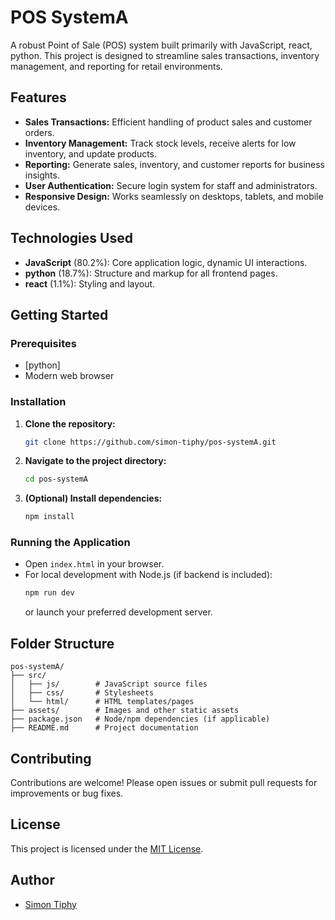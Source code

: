 # POS SystemA

A robust Point of Sale (POS) system built primarily with JavaScript, react, python. This project is designed to streamline sales transactions, inventory management, and reporting for retail environments.

## Features

- **Sales Transactions:** Efficient handling of product sales and customer orders.
- **Inventory Management:** Track stock levels, receive alerts for low inventory, and update products.
- **Reporting:** Generate sales, inventory, and customer reports for business insights.
- **User Authentication:** Secure login system for staff and administrators.
- **Responsive Design:** Works seamlessly on desktops, tablets, and mobile devices.

## Technologies Used

- **JavaScript** (80.2%): Core application logic, dynamic UI interactions.
- **python** (18.7%): Structure and markup for all frontend pages.
- **react** (1.1%): Styling and layout.

## Getting Started

### Prerequisites

- [python]
- Modern web browser

### Installation

1. **Clone the repository:**
   ```bash
   git clone https://github.com/simon-tiphy/pos-systemA.git
   ```
2. **Navigate to the project directory:**
   ```bash
   cd pos-systemA
   ```
3. **(Optional) Install dependencies:**
   ```bash
   npm install
   ```

### Running the Application

- Open `index.html` in your browser.
- For local development with Node.js (if backend is included):
  ```bash
  npm run dev
  ```
  or launch your preferred development server.

## Folder Structure

```
pos-systemA/
├── src/
│   ├── js/        # JavaScript source files
│   ├── css/       # Stylesheets
│   └── html/      # HTML templates/pages
├── assets/        # Images and other static assets
├── package.json   # Node/npm dependencies (if applicable)
├── README.md      # Project documentation
```

## Contributing

Contributions are welcome! Please open issues or submit pull requests for improvements or bug fixes.

## License

This project is licensed under the [MIT License](LICENSE).

## Author

- [Simon Tiphy](https://github.com/simon-tiphy)
